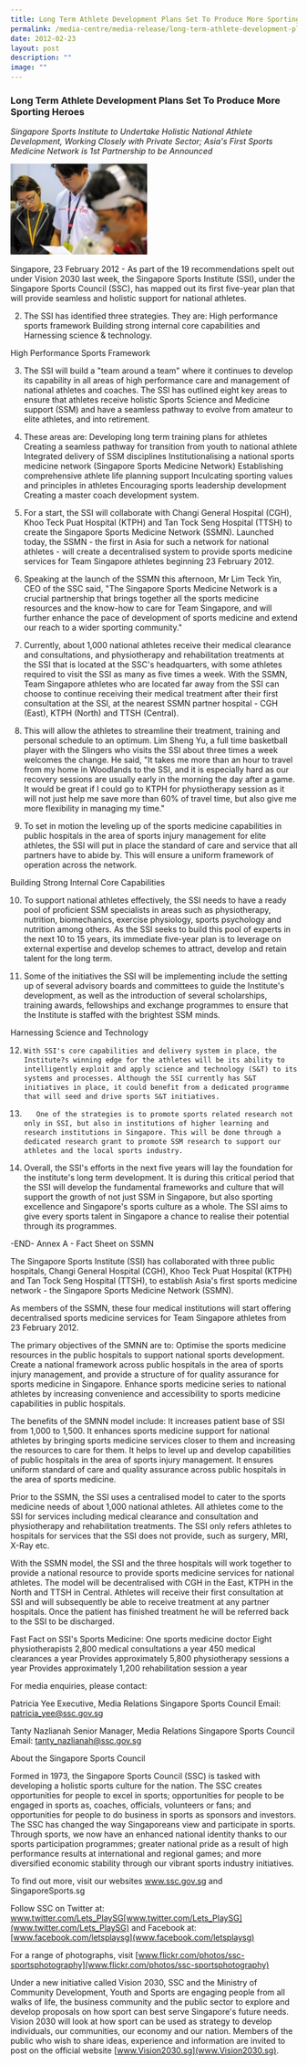 ```yaml
---
title: Long Term Athlete Development Plans Set To Produce More Sporting Heroes
permalink: /media-centre/media-release/long-term-athlete-development-plans-set-to-produce-more-sporting-heroes/
date: 2012-02-23
layout: post
description: ""
image: ""
---
```

### **Long Term Athlete Development Plans Set To Produce More Sporting Heroes**

*Singapore Sports Institute to Undertake Holistic National Athlete Development, Working Closely with Private Sector; Asia's First Sports Medicine Network is 1st Partnership to be Announced*

![](/images/Media%20Centre/Media%20Release/2012/Feb/LONGTERMATHLETEDEVELOPMENTPLANSSETTOPRODUCEMORESPORTINGHEROESMainPar0028Imagegif.gif)

Singapore, 23 February 2012 - As part of the 19 recommendations spelt out under Vision 2030 last week, the Singapore Sports Institute (SSI), under the Singapore Sports Council (SSC), has mapped out its first five-year plan that will provide seamless and holistic support for national athletes.

2. The SSI has identified three strategies. They are:
High performance sports framework
Building strong internal core capabilities and
Harnessing science & technology.

High Performance Sports Framework

3. The SSI will build a "team around a team" where it continues to develop its capability in all areas of high performance care and management of national athletes and coaches. The SSI has outlined eight key areas to ensure that athletes receive holistic Sports Science and Medicine support (SSM) and have a seamless pathway to evolve from amateur to elite athletes, and into retirement.

4. These areas are:
Developing long term training plans for athletes
Creating a seamless pathway for transition from youth to national athlete
Integrated delivery of SSM disciplines
Institutionalising a national sports medicine network (Singapore Sports Medicine Network)
Establishing comprehensive athlete life planning support
Inculcating sporting values and principles in athletes
Encouraging sports leadership development
Creating a master coach development system.

5. For a start, the SSI will collaborate with Changi General Hospital (CGH), Khoo Teck Puat Hospital (KTPH) and Tan Tock Seng Hospital (TTSH) to create the Singapore Sports Medicine Network (SSMN). Launched today, the SSMN - the first in Asia for such a network for national athletes - will create a decentralised system to provide sports medicine services for Team Singapore athletes beginning 23 February 2012.

6. Speaking at the launch of the SSMN this afternoon, Mr Lim Teck Yin, CEO of the SSC said, "The Singapore Sports Medicine Network is a crucial partnership that brings together all the sports medicine resources and the know-how to care for Team Singapore, and will further enhance the pace of development of sports medicine and extend our reach to a wider sporting community."

7. Currently, about 1,000 national athletes receive their medical clearance and consultations, and physiotherapy and rehabilitation treatments at the SSI that is located at the SSC's headquarters, with some athletes required to visit the SSI as many as five times a week. With the SSMN, Team Singapore athletes who are located far away from the SSI can choose to continue receiving their medical treatment after their first consultation at the SSI, at the nearest SSMN partner hospital - CGH (East), KTPH (North) and TTSH (Central).

8. This will allow the athletes to streamline their treatment, training and personal schedule to an optimum. Lim Sheng Yu, a full time basketball player with the Slingers who visits the SSI about three times a week welcomes the change. He said, "It takes me more than an hour to travel from my home in Woodlands to the SSI, and it is especially hard as our recovery sessions are usually early in the morning the day after a game. It would be great if I could go to KTPH for physiotherapy session as it will not just help me save more than 60% of travel time, but also give me more flexibility in managing my time."

9. To set in motion the leveling up of the sports medicine capabilities in public hospitals in the area of sports injury management for elite athletes, the SSI will put in place the standard of care and service that all partners have to abide by. This will ensure a uniform framework of operation across the network.

Building Strong Internal Core Capabilities

10. To support national athletes effectively, the SSI needs to have a ready pool of proficient SSM specialists in areas such as physiotherapy, nutrition, biomechanics, exercise physiology, sports psychology and nutrition among others. As the SSI seeks to build this pool of experts in the next 10 to 15 years, its immediate five-year plan is to leverage on external expertise and develop schemes to attract, develop and retain talent for the long term.

11. Some of the initiatives the SSI will be implementing include the setting up of several advisory boards and committees to guide the Institute's development, as well as the introduction of several scholarships, training awards, fellowships and exchange programmes to ensure that the Institute is staffed with the brightest SSM minds.

Harnessing Science and Technology

12.     With SSI's core capabilities and delivery system in place, the Institute?s winning edge for the athletes will be its ability to intelligently exploit and apply science and technology (S&T) to its systems and processes. Although the SSI currently has S&T initiatives in place, it could benefit from a dedicated programme that will seed and drive sports S&T initiatives.

13.        One of the strategies is to promote sports related research not only in SSI, but also in institutions of higher learning and research institutions in Singapore. This will be done through a dedicated research grant to promote SSM research to support our athletes and the local sports industry.

14. Overall, the SSI's efforts in the next five years will lay the foundation for the institute's long term development. It is during this critical period that the SSI will develop the fundamental frameworks and culture that will support the growth of not just SSM in Singapore, but also sporting excellence and Singapore's sports culture as a whole. The SSI aims to give every sports talent in Singapore a chance to realise their potential through its programmes.

-END-
Annex A - Fact Sheet on SSMN

The Singapore Sports Institute (SSI) has collaborated with three public hospitals, Changi General Hospital (CGH), Khoo Teck Puat Hospital (KTPH) and Tan Tock Seng Hospital (TTSH), to establish Asia's first sports medicine network - the Singapore Sports Medicine Network (SSMN).

As members of the SSMN, these four medical institutions will start offering decentralised sports medicine services for Team Singapore athletes from 23 February 2012.

The primary objectives of the SMNN are to:
Optimise the sports medicine resources in the public hospitals to support national sports development.
Create a national framework across public hospitals in the area of sports injury management, and provide a structure of for quality assurance for sports medicine in Singapore.
Enhance sports medicine series to national athletes by increasing convenience and accessibility to sports medicine capabilities in public hospitals.

The benefits of the SMNN model include:
It increases patient base of SSI from 1,000 to 1,500.
It enhances sports medicine support for national athletes by bringing sports medicine services closer to them and increasing the resources to care for them.
It helps to level up and develop capabilities of public hospitals in the area of sports injury management.
It ensures uniform standard of care and quality assurance across public hospitals in the area of sports medicine.

Prior to the SSMN, the SSI uses a centralised model to cater to the sports medicine needs of about 1,000 national athletes. All athletes come to the SSI for services including medical clearance and consultation and physiotherapy and rehabilitation treatments. The SSI only refers athletes to hospitals for services that the SSI does not provide, such as surgery, MRI, X-Ray etc.

With the SSMN model, the SSI and the three hospitals will work together to provide a national resource to provide sports medicine services for national athletes. The model will be decentralised with CGH in the East, KTPH in the North and TTSH in Central. Athletes will receive their first consultation at SSI and will subsequently be able to receive treatment at any partner hospitals. Once the patient has finished treatment he will be referred back to the SSI to be discharged.

Fast Fact on SSI's Sports Medicine:
One sports medicine doctor
Eight physiotherapists
2,800 medical consultations a year
450 medical clearances a year
Provides approximately 5,800 physiotherapy sessions a year
Provides approximately 1,200 rehabilitation session a year

For media enquiries, please contact:

Patricia Yee
Executive, Media Relations
Singapore Sports Council
Email: patricia_yee@ssc.gov.sg

Tanty Nazlianah
Senior Manager, Media Relations
Singapore Sports Council
Email: tanty_nazlianah@ssc.gov.sg


About the Singapore Sports Council

Formed in 1973, the Singapore Sports Council (SSC) is tasked with developing a holistic sports culture for the nation. The SSC creates opportunities for people to excel in sports; opportunities for people to be engaged in sports as, coaches, officials, volunteers or fans; and opportunities for people to do business in sports as sponsors and investors. The SSC has changed the way Singaporeans view and participate in sports. Through sports, we now have an enhanced national identity thanks to our sports participation programmes; greater national pride as a result of high performance results at international and regional games; and more diversified economic stability through our vibrant sports industry initiatives.

To find out more, visit our websites www.ssc.gov.sg and SingaporeSports.sg

Follow SSC on Twitter at: www.twitter.com/Lets_PlaySG[www.twitter.com/Lets_PlaySG](www.twitter.com/Lets_PlaySG) and Facebook at: [www.facebook.com/letsplaysg](www.facebook.com/letsplaysg)

For a range of photographs, visit [www.flickr.com/photos/ssc-sportsphotography](www.flickr.com/photos/ssc-sportsphotography)

Under a new initiative called Vision 2030, SSC and the Ministry of Community Development, Youth and Sports are engaging people from all walks of life, the business community and the public sector to explore and develop proposals on how sport can best serve Singapore's future needs. Vision 2030 will look at how sport can be used as strategy to develop individuals, our communities, our economy and our nation. Members of the public who wish to share ideas, experience and information are invited to post on the official website [www.Vision2030.sg](www.Vision2030.sg).